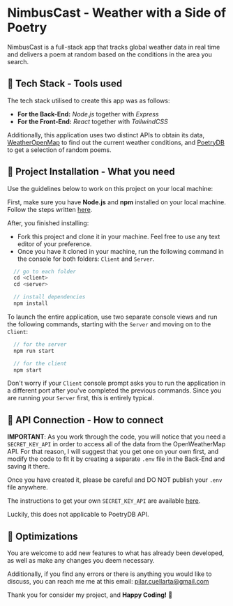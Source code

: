 # NimbusCast - Weather with a Side of Poetry

NimbusCast is a full-stack app that tracks global weather data in real time and delivers a poem at random based on the conditions in the area you search.

## 🚀 Tech Stack - Tools used

The tech stack utilised to create this app was as follows:
- **For the Back-End:** *Node.js* together with *Express*
- **For the Front-End:** *React* together with *TailwindCSS*

Additionally, this application uses two distinct APIs to obtain its data,  [WeatherOpenMap](https://openweathermap.org/) to find out the current weather conditions, and [PoetryDB](https://poetrydb.org/index.html) to get a selection of random poems.

## 🚀 Project Installation - What you need

Use the guidelines below to work on this project on your local machine: 

First, make sure you have **Node.js** and **npm** installed on your local machine. Follow the steps written [here](https://docs.npmjs.com/downloading-and-installing-node-js-and-npm).

After, you finished installing:

- Fork this project and clone it in your machine. Feel free to use any text editor of your preference. 
- Once you have it cloned in your machine, run the following command in the console for both folders: `Client` and `Server`.

```js
  // go to each folder
  cd <client>
  cd <server>

  // install dependencies
  npm install 
```

To launch the entire application, use two separate console views and run the following commands, starting with the `Server` and moving on to the `Client`:

```js
  // for the server
  npm run start

  // for the client
  npm start
```
Don't worry if your `Client` console prompt asks you to run the application in a different port after you've completed the previous commands. Since you are running your `Server` first, this is entirely typical.


## 🚀 API Connection - How to connect
**IMPORTANT**: As you work through the code, you will notice that you need a `SECRET_KEY_API` in order to access all of the data from the OpenWeatherMap API. For that reason, I will suggest that you get one on your own first, and modify the code to fit it by creating a separate `.env` file in the Back-End and saving it there.

Once you have created it, please be careful and DO NOT publish your `.env` file anywhere.

The instructions to get your own `SECRET_KEY_API` are available [here](https://home.openweathermap.org/users/sign_up).

Luckily, this does not applicable to PoetryDB API.

## 🚀 Optimizations

You are welcome to add new features to what has already been developed, as well as make any changes you deem necessary.  

Additionally, if you find any errors or there is anything you would like to discuss, you can reach me me at this email: pilar.cuellarta@gmail.com


Thank you for consider my project, and **Happy Coding!** 💙 